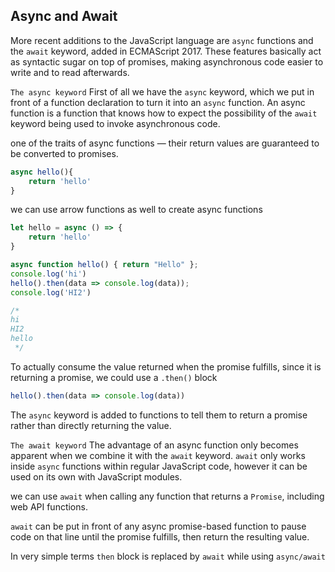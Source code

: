 ## Async and Await 

More recent additions to the JavaScript language are ``async`` functions and the ``await`` keyword, added in ECMAScript 2017. These features basically act as syntactic sugar on top of promises, making asynchronous code easier to write and to read afterwards.

``The async keyword``
First of all we have the ``async`` keyword, which we put in front of a function declaration to turn it into an ``async`` function. An async function is a function that knows how to expect the possibility of the ``await`` keyword being used to invoke asynchronous code.

one of the traits of async functions — their return values are guaranteed to be converted to promises.
```js
async hello(){
    return 'hello'
}
```
we can use arrow functions as well to create async functions
```js
let hello = async () => {
    return 'hello'
}
```
```js
async function hello() { return "Hello" };
console.log('hi')
hello().then(data => console.log(data));
console.log('HI2')

/* 
hi
HI2
hello
 */
```
To actually consume the value returned when the promise fulfills, since it is returning a promise, we could use a ``.then()`` block

```js
hello().then(data => console.log(data))

```

The ``async`` keyword is added to functions to tell them to return a promise rather than directly returning the value.

``The await keyword``
The advantage of an async function only becomes apparent when we combine it with the ``await`` keyword. ``await`` only works inside ``async`` functions within regular JavaScript code, however it can be used on its own with JavaScript modules.

we can use ``await`` when calling any function that returns a ``Promise``, including web API functions.

``await`` can be put in front of any async promise-based function to pause code on that line until the promise fulfills, then return the resulting value.

In very simple terms ``then`` block is replaced by ``await`` while using ``async/await ``